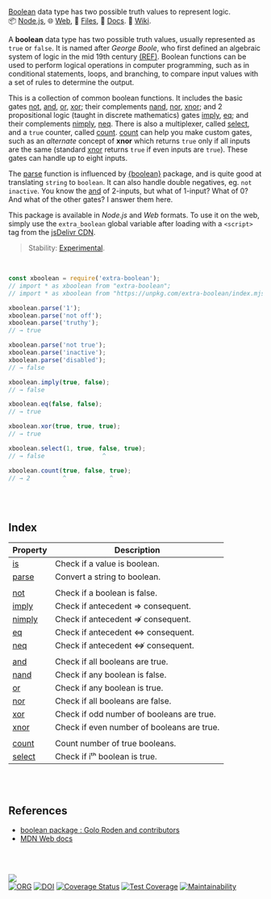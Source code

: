 [Boolean] data type has two possible truth values to represent logic.<br>
📦 [Node.js](https://www.npmjs.com/package/extra-boolean),
🌐 [Web](https://www.npmjs.com/package/extra-boolean.web),
📜 [Files](https://unpkg.com/extra-boolean/),
📰 [Docs](https://nodef.github.io/extra-boolean/).
📘 [Wiki](https://github.com/nodef/extra-boolean/wiki/).

A **boolean** data type has two possible truth values, usually represented as
`true` or `false`. It is named after *George Boole*, who first defined an
algebraic system of logic in the mid 19th century [(REF)][01wiki]. Boolean
functions can be used to perform logical operations in computer programming,
such as in conditional statements, loops, and branching, to compare input values
with a set of rules to determine the output.

This is a collection of common boolean functions. It includes
the basic gates [not], [and], [or], [xor]; their complements [nand], [nor],
[xnor]; and 2 propositional logic (taught in discrete mathematics) gates
[imply], [eq]; and their complements [nimply], [neq]. There is also a
multiplexer, called [select], and a `true` counter, called [count]. [count]
can help you make custom gates, such as an *alternate* concept of **xnor**
which returns `true` only if all inputs are the same (standard [xnor] returns
`true` if even inputs are `true`). These gates can handle up to eight inputs.

The [parse] function is influenced by [{boolean}] package, and is quite good at
translating `string` to `boolean`. It can also handle double negatives, eg.
`not inactive`. You know the [and] of 2-inputs, but what of 1-input? What of 0?
And what of the other gates? I answer them here.

This package is available in *Node.js* and *Web* formats. To use it on the web,
simply use the `extra_boolean` global variable after loading with a `<script>`
tag from the [jsDelivr CDN].

[01wiki]: https://en.wikipedia.org/wiki/Boolean_data_type
[Boolean]: https://developer.mozilla.org/en-US/docs/Web/JavaScript/Reference/Global_Objects/Boolean
[{boolean}]: https://www.npmjs.com/package/boolean
[jsDelivr CDN]: https://cdn.jsdelivr.net/npm/extra-boolean.web/index.js

> Stability: [Experimental](https://www.youtube.com/watch?v=L1j93RnIxEo).

<br>

```javascript
const xboolean = require('extra-boolean');
// import * as xboolean from "extra-boolean";
// import * as xboolean from "https://unpkg.com/extra-boolean/index.mjs"; (deno)

xboolean.parse('1');
xboolean.parse('not off');
xboolean.parse('truthy');
// → true

xboolean.parse('not true');
xboolean.parse('inactive');
xboolean.parse('disabled');
// → false

xboolean.imply(true, false);
// → false

xboolean.eq(false, false);
// → true

xboolean.xor(true, true, true);
// → true

xboolean.select(1, true, false, true);
// → false                ^

xboolean.count(true, false, true);
// → 2         ^            ^
```

<br>
<br>


## Index

| Property | Description |
|  ----  |  ----  |
| [is] | Check if a value is boolean. |
| [parse] | Convert a string to boolean. |
|  |  |
| [not] | Check if a boolean is false. |
| [imply] | Check if antecedent ⇒ consequent. |
| [nimply] | Check if antecedent ⇏ consequent. |
| [eq] | Check if antecedent ⇔ consequent. |
| [neq] | Check if antecedent ⇎ consequent. |
|  |  |
| [and] | Check if all booleans are true. |
| [nand] | Check if any boolean is false. |
| [or] | Check if any boolean is true. |
| [nor] | Check if all booleans are false. |
| [xor] | Check if odd number of booleans are true. |
| [xnor] | Check if even number of booleans are true. |
|  |  |
| [count] | Count number of true booleans. |
| [select] | Check if iᵗʰ boolean is true. |

<br>
<br>


## References

- [boolean package : Golo Roden and contributors](https://developer.mozilla.org/en-US/docs/Web/JavaScript/Reference)
- [MDN Web docs](https://developer.mozilla.org/en-US/docs/Web/JavaScript/Reference)

<br>
<br>


[![](https://img.youtube.com/vi/6mMK6iSZsAs/maxresdefault.jpg)](https://www.youtube.com/watch?v=6mMK6iSZsAs)<br>
[![ORG](https://img.shields.io/badge/org-nodef-green?logo=Org)](https://nodef.github.io)
[![DOI](https://zenodo.org/badge/162931162.svg)](https://zenodo.org/badge/latestdoi/162931162)
[![Coverage Status](https://coveralls.io/repos/github/nodef/extra-boolean/badge.svg?branch=master)](https://coveralls.io/github/nodef/extra-boolean?branch=master)
[![Test Coverage](https://api.codeclimate.com/v1/badges/4df603a5ea361f324e9f/test_coverage)](https://codeclimate.com/github/nodef/extra-boolean/test_coverage)
[![Maintainability](https://api.codeclimate.com/v1/badges/4df603a5ea361f324e9f/maintainability)](https://codeclimate.com/github/nodef/extra-boolean/maintainability)


[is]: https://github.com/nodef/extra-boolean/wiki/is
[parse]: https://github.com/nodef/extra-boolean/wiki/parse
[not]: https://github.com/nodef/extra-boolean/wiki/not
[imply]: https://github.com/nodef/extra-boolean/wiki/imply
[nimply]: https://github.com/nodef/extra-boolean/wiki/nimply
[eq]: https://github.com/nodef/extra-boolean/wiki/eq
[neq]: https://github.com/nodef/extra-boolean/wiki/neq
[and]: https://github.com/nodef/extra-boolean/wiki/and
[nand]: https://github.com/nodef/extra-boolean/wiki/nand
[or]: https://github.com/nodef/extra-boolean/wiki/or
[nor]: https://github.com/nodef/extra-boolean/wiki/nor
[xor]: https://github.com/nodef/extra-boolean/wiki/xor
[xnor]: https://github.com/nodef/extra-boolean/wiki/xnor
[count]: https://github.com/nodef/extra-boolean/wiki/count
[select]: https://github.com/nodef/extra-boolean/wiki/select
